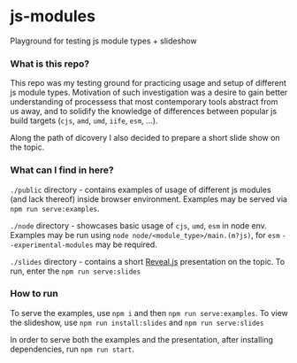 # js-modules

Playground for testing js module types + slideshow

### What is this repo?

This repo was my testing ground for practicing usage and setup of different js module types.
Motivation of such investigation was a desire to gain better understanding of processess that most
contemporary tools abstract from us away, and to solidify the knowledge of differences between popular js build targets
(`cjs`, `amd`, `umd`, `iife`, `esm`, ...).

Along the path of dicovery I also decided to prepare a short slide show on the topic.

### What can I find in here?

`./public` directory - contains examples of usage of different js modules (and lack thereof) inside browser environment.
Examples may be served via `npm run serve:examples`.

`./node` directory - showcases basic usage of `cjs`, `umd`, `esm` in node env.
Examples may be run using `node node/<module_type>/main.(m?js)`, for `esm` `--experimental-modules` may be required.

`./slides` directory - contains a short [Reveal.js](https://github.com/hakimel/reveal.js/) presentation on the topic.
To run, enter the `npm run serve:slides`

### How to run

To serve the examples, use `npm i` and then `npm run serve:examples`.
To view the slideshow, use `npm run install:slides` and `npm run serve:slides`

In order to serve both the examples and the presentation, after installing dependencies, run `npm run start`.
